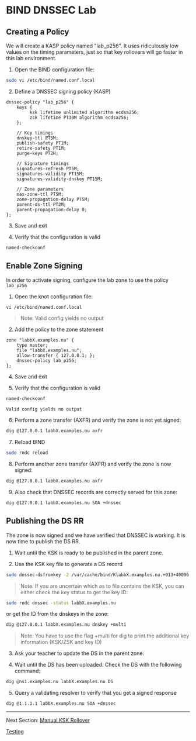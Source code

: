 # BIND DNSSEC Lab

## Creating a Policy

We will create a KASP policy named "lab_p256". It uses ridiculously low values on the timing parameters, just so that key rollovers will go faster in this lab environment.

1. Open the BIND configuration file:
```bash
sudo vi /etc/bind/named.conf.local
```

2. Define a DNSSEC signing policy (KASP)

```
dnssec-policy "lab_p256" {
    keys {
         ksk lifetime unlimited algorithm ecdsa256;
         zsk lifetime PT30M algorithm ecdsa256;
    };

    // Key timings
    dnskey-ttl PT5M;
    publish-safety PT1M;
    retire-safety PT1M;
    purge-keys PT2H;

    // Signature timings
    signatures-refresh PT5M;
    signatures-validity PT15M;
    signatures-validity-dnskey PT15M;
    
    // Zone parameters
    max-zone-ttl PT5M;
    zone-propagation-delay PT5M;
    parent-ds-ttl PT2M;
    parent-propagation-delay 0;
};
```

3. Save and exit

4. Verify that the configuration is valid
```bash
named-checkconf
```


## Enable Zone Signing

In order to activate signing, configure the lab zone to use the policy `lab_p256`

1. Open the knot configuration file:
```bash
vi /etc/bind/named.conf.local
```

> Note: Valid config yields no output

2. Add the policy to the zone statement

```
zone "labbX.examples.nu" {
    type master;
    file "labbX.examples.nu";
    allow-transfer { 127.0.0.1; };
    dnssec-policy lab_p256;
};
```

4. Save and exit

5. Verify that the configuration is valid
```bash
named-checkconf
```
	Valid config yields no output

6. Perform a zone transfer (AXFR) and verify the zone is not yet signed:
```bash
dig @127.0.0.1 labbX.examples.nu axfr
```

7. Reload BIND
```bash
sudo rndc reload
```

8. Perform another zone transfer (AXFR) and verify the zone is now signed:
```bash
dig @127.0.0.1 labbX.examples.nu axfr
```

9. Also check that DNSSEC records are correctly served for this zone:
```bash
dig @127.0.0.1 labbX.examples.nu SOA +dnssec
```

## Publishing the DS RR

The zone is now signed and we have verified that DNSSEC is working. It is now time to publish the DS RR.

1. Wait until the KSK is ready to be published in the parent zone.

2. Use the KSK key file to generate a DS record
```bash
sudo dnssec-dsfromkey -2 /var/cache/bind/KlabbX.examples.nu.+013+40096.key
```

> Note: If you are uncertain which as to file contains the KSK, you can either check the key status to get the key ID: 

```bash
sudo rndc dnssec -status labbX.examples.nu
```

or get the ID from the dnskeys in the zone:

```bash
dig @127.0.0.1 labbX.examples.nu dnskey +multi
```
	
> Note:  You have to use the flag +multi for dig to print the additional key information (KSK/ZSK and key ID)

3. Ask your teacher to update the DS in the parent zone.

4. Wait until the DS has been uploaded. Check the DS with the following command:
```bash
dig @ns1.examples.nu labbX.examples.nu DS
```

5. Query a validating resolver to verify that you get a signed response
```bash
dig @1.1.1.1 labbX.examples.nu SOA +dnssec
```

---
Next Section: [Manual KSK Rollover](BIND-Manual-KSK-Rollover.md)

[Testing](testing.md)




